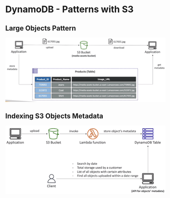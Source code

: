 # DynamoDB - Patterns with S3

## Large Objects Pattern

![](img/2022-05-17-08-43-30.png)

## Indexing S3 Objects Metadata

![](img/2022-05-17-08-44-02.png)